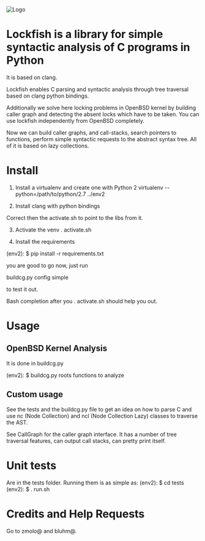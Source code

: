 ![Logo](https://raw.githubusercontent.com/qutorial/lockfish/master/lockfish.svg.png)


# Lockfish is a library for simple syntactic analysis of C programs in Python

It is based on clang.

Lockfish enables C parsing and syntactic analysis through tree traversal based on clang
python bindings.

Additionally we solve here locking problems in OpenBSD kernel by building caller graph and detecting the absent locks which have to be taken. You can use lockfish independently from OpenBSD completely.

Now we can build caller graphs, and call-stacks, search pointers to 
functions, perform simple syntactic requests to the abstract syntax tree.
All of it is based on lazy collections.

# Install

1. Install a virtualenv and create one with Python 2 
virtualenv --python=/path/to/python/2.7 ../env2

2. Install clang with python bindings

Correct then the activate.sh to point to the libs from it.

3. Activate the venv
. activate.sh

4. Install the requirements

(env2): $ pip install -r requirements.txt


you are good to go now, just run

buildcg.py config simple

to test it out.

Bash completion after you . activate.sh should help you out.


# Usage

## OpenBSD Kernel Analysis

It is done in buildcg.py 

(env2): $ buildcg.py roots functions to analyze

## Custom usage

See the tests and the buildcg.py file to get an idea on how to parse C and 
use nc (Node Collection) and ncl (Node Collection Lazy) classes to traverse the AST.

See CallGraph for the caller graph interface. It has a number of tree traversal 
features, can output call stacks, can pretty print itself.


# Unit tests

Are in the tests folder. Running them is as simple as:
(env2): $ cd tests
(env2): $ . run.sh

# Credits and Help Requests

Go to zmolo@ and bluhm@.
